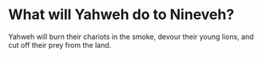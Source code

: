 # What will Yahweh do to Nineveh?

Yahweh will burn their chariots in the smoke, devour their young lions, and cut off their prey from the land.
